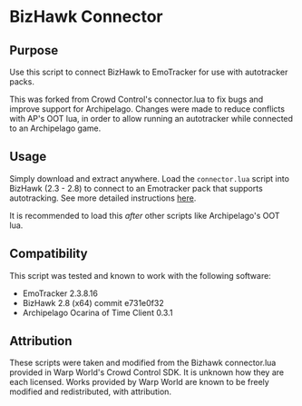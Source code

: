 # BizHawk Connector

## Purpose

Use this script to connect BizHawk to EmoTracker for use with autotracker packs.

This was forked from Crowd Control's connector.lua to fix bugs and improve support for Archipelago. Changes were made to reduce conflicts with AP's OOT lua, in order to allow running an autotracker while connected to an Archipelago game.

## Usage

Simply download and extract anywhere. Load the `connector.lua` script into BizHawk (2.3 - 2.8) to connect to an Emotracker pack that supports autotracking. See more detailed instructions [here](https://github.com/coavins/EmoTrackerPacks#connect-to-bizhawk).

It is recommended to load this *after* other scripts like Archipelago's OOT lua.

## Compatibility

This script was tested and known to work with the following software:

* EmoTracker 2.3.8.16
* BizHawk 2.8 (x64) commit e731e0f32
* Archipelago Ocarina of Time Client 0.3.1

## Attribution

These scripts were taken and modified from the Bizhawk connector.lua provided in Warp World's Crowd Control SDK. It is unknown how they are each licensed. Works provided by Warp World are known to be freely modified and redistributed, with attribution.
